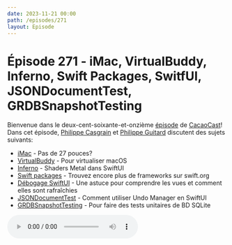 ```yaml
---
date: 2023-11-21 00:00
path: /episodes/271
layout: Episode
---
```

# Épisode 271 - iMac, VirtualBuddy, Inferno, Swift Packages, SwitfUI, JSONDocumentTest, GRDBSnapshotTesting
<p>Bienvenue dans le deux-cent-soixante-et-onzi&egrave;me&nbsp;<a href="https://cacaocast.com/media/cacaocast_271.mp3" title="CacaoCast Episode 271">épisode</a> de <a href="https://mastodon.world/@cacaocast" title="CacaoCast sur Mastodon.world">CacaoCast</a>! Dans cet épisode, <a href="https://mastodon.social/@philippec" title="Philippe Casgrain sur Mastodon.social">Philippe Casgrain</a> et <a href="https://mastodon.social/@philippeguitard" title="Philippe Guitard sur Mastodon.social">Philippe Guitard</a> discutent des sujets suivants:</p>
<ul>
<li><a href="https://tidbits.com/2023/11/06/apple-confirms-no-more-27-inch-imacs/" title="iMac">iMac</a> - Pas de 27 pouces?</li>
<li><a href="https://github.com/insidegui/VirtualBuddy" title="VirtualBuddy">VirtualBuddy</a> - Pour virtualiser macOS</li>
<li><a href="https://github.com/twostraws/Inferno" title="Inferno">Inferno</a> - Shaders Metal dans SwiftUI</li>
<li><a href="https://www.swift.org/blog/packages-page/" title="Swift packages">Swift packages</a> - Trouvez encore plus de frameworks sur swift.org</li>
<li><a href="https://mastodon.social/@dimsumthinking/111325604458378956" title="Débogage SwiftUI">Débogage SwiftUI</a> - Une astuce pour comprendre les vues et comment elles sont rafraîchies</li>
<li><a href="https://github.com/alldritt/JSONDocumentTest" title="JSONDocumentTest">JSONDocumentTest</a> - Comment utiliser Undo Manager en SwiftUI</li>
<li><a href="https://github.com/groue/GRDBSnapshotTesting" title="GRDBSnapshotTesting">GRDBSnapshotTesting</a> - Pour faire des tests unitaires de BD SQLite</li>
</ul>
<p><audio controls><source src="https://cacaocast.com/media/cacaocast_271.mp3" type="audio/mpeg"><source src="https://cacaocast.com/media/cacaocast_271.mp3" type="audio/mp4">Votre navigateur ne supporte pas l'élément audio / Your browser does not support the audio element.</audio></p>
